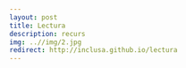 ```yaml
---
layout: post
title: Lectura
description: recurs
img: ..//img/2.jpg
redirect: http://inclusa.github.io/lectura
---
```


